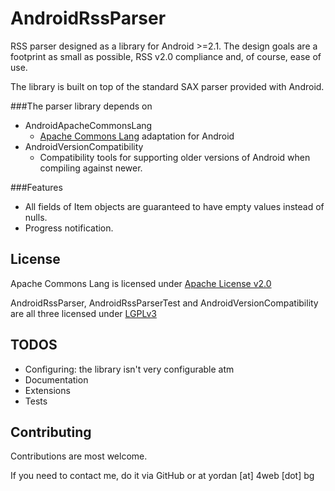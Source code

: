 AndroidRssParser
================

RSS parser designed as a library for Android >=2.1. The design goals
are a footprint as small as possible, RSS v2.0 compliance and, of
course, ease of use.

The library is built on top of the standard SAX parser provided with
Android.

###The parser library depends on
* AndroidApacheCommonsLang
    * [Apache Commons
      Lang](http://commons.apache.org/proper/commons-lang/) adaptation
      for Android
* AndroidVersionCompatibility
    * Compatibility tools for supporting older versions of Android
      when compiling against newer.

###Features
* All fields of Item objects are guaranteed to have empty values
  instead of nulls.
* Progress notification.

License
-------
Apache Commons Lang is licensed under [Apache License
v2.0](http://www.apache.org/licenses/LICENSE-2.0)

AndroidRssParser, AndroidRssParserTest and AndroidVersionCompatibility
are all three licensed under
[LGPLv3](http://www.gnu.org/licenses/lgpl.txt)

TODOS
-----
* Configuring: the library isn't very configurable atm
* Documentation
* Extensions
* Tests

Contributing
------------
Contributions are most welcome.

If you need to contact me, do it via GitHub or at yordan [at] 4web
[dot] bg
